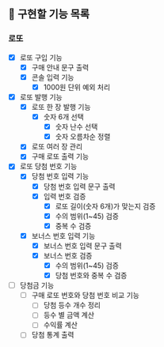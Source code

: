 ## 🧭 구현할 기능 목록

### 로또  
- [x] 로또 구입 기능  
  - [x] 구매 안내 문구 출력  
  - [x] 콘솔 입력 기능  
    - [x] 1000원 단위 예외 처리  
- [x] 로또 발행 기능  
  - [x] 로또 한 장 발행 기능  
    - [x] 숫자 6개 선택  
      - [x] 숫자 난수 선택  
      - [x] 숫자 오름차순 정렬  
  - [x] 로또 여러 장 관리  
  - [x] 구매 로또 출력 기능  
- [x] 로또 당첨 번호 기능 
  - [x] 당첨 번호 입력 기능  
    - [x] 당첨 번호 입력 문구 출력  
    - [x] 입력 번호 검증
      - [x] 로또 길이(숫자 6개)가 맞는지 검증    
      - [x] 수의 범위(1~45) 검증  
      - [x] 중복 수 검증  
  - [x] 보너스 번호 입력 기능  
    - [x] 보너스 번호 입력 문구 출력  
    - [x] 보너스 번호 검증  
      - [x] 수의 범위(1~45) 검증  
      - [x] 당첨 번호와 중복 수 검증  
- [ ] 당첨금 기능  
  - [ ] 구매 로또 번호와 당첨 번호 비교 기능  
    - [ ] 당첨 등수 개수 정리  
    - [ ] 등수 별 금액 계산  
    - [ ] 수익률 계산  
  - [ ] 당첨 통계 출력  